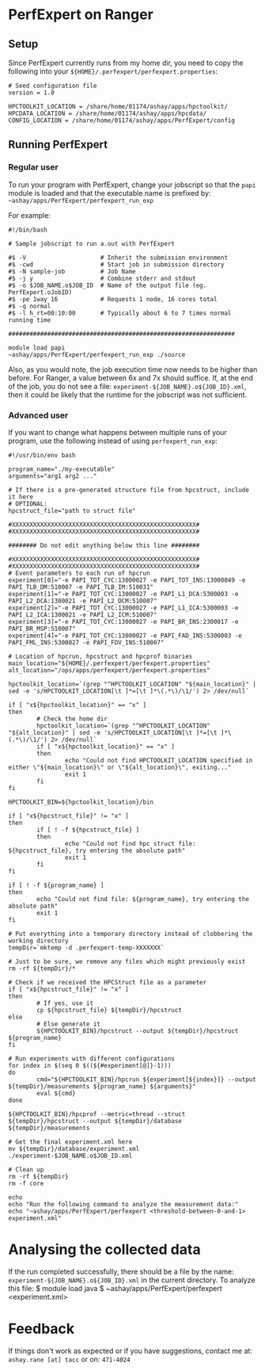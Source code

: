 
# PerfExpert on Ranger
## Setup
Since PerfExpert currently runs from my home dir, you need to copy the following into your `${HOME}/.perfexpert/perfexpert.properties`:
    
    # Seed configuration file
    version = 1.0
    
    HPCTOOLKIT_LOCATION = /share/home/01174/ashay/apps/hpctoolkit/
    HPCDATA_LOCATION = /share/home/01174/ashay/apps/hpcdata/
    CONFIG_LOCATION = /share/home/01174/ashay/apps/PerfExpert/config
    

## Running PerfExpert
### Regular user
To run your program with PerfExpert, change your jobscript so that the `papi` module is loaded and that the executable name is prefixed by: `~ashay/apps/PerfExpert/perfexpert_run_exp`

For example:
   
    #!/bin/bash
   
    # Sample jobscript to run a.out with PerfExpert
   
    #$ -V                     # Inherit the submission environment
    #$ -cwd                   # Start job in submission directory
    #$ -N sample-job          # Job Name
    #$ -j y                   # Combine stderr and stdout
    #$ -o $JOB_NAME.o$JOB_ID  # Name of the output file (eg. PerfExpert.oJobID)
    #$ -pe 1way 16            # Requests 1 node, 16 cores total
    #$ -q normal
    #$ -l h_rt=00:10:00       # Typically about 6 to 7 times normal running time
   
    ################################################################
   
    module load papi
    ~ashay/apps/PerfExpert/perfexpert_run_exp ./source
   

Also, as you would note, the job execution time now needs to be higher than before. For Ranger, a value between 6x and 7x should suffice. If, at the end of the job, you do not see a file: `experiment-${JOB_NAME}.o${JOB_ID}.xml`, then it could be likely that the runtime for the jobscript was not sufficient.



### Advanced user
If you want to change what happens between multiple runs of your program, use the following instead of using `perfexpert_run_exp`:<br/>

   
    #!/usr/bin/env bash
   
    program_name="./my-executable"
    arguments="arg1 arg2 ..."
   
    # If there is a pre-generated structure file from hpcstruct, include it here
    # OPTIONAL:
    hpcstruct_file="path to struct file"
   
    #XXXXXXXXXXXXXXXXXXXXXXXXXXXXXXXXXXXXXXXXXXXXXXXXXXXX#
    #XXXXXXXXXXXXXXXXXXXXXXXXXXXXXXXXXXXXXXXXXXXXXXXXXXXX#
   
    ######## Do not edit anything below this line ########
   
    #XXXXXXXXXXXXXXXXXXXXXXXXXXXXXXXXXXXXXXXXXXXXXXXXXXXX#
    #XXXXXXXXXXXXXXXXXXXXXXXXXXXXXXXXXXXXXXXXXXXXXXXXXXXX#
    # Event parameters to each run of hpcrun
    experiment[0]="-e PAPI_TOT_CYC:13000027 -e PAPI_TOT_INS:13000049 -e PAPI_TLB_DM:510007 -e PAPI_TLB_IM:510031"
    experiment[1]="-e PAPI_TOT_CYC:13000027 -e PAPI_L1_DCA:5300003 -e PAPI_L2_DCA:1300021 -e PAPI_L2_DCM:510007"
    experiment[2]="-e PAPI_TOT_CYC:13000027 -e PAPI_L1_ICA:5300003 -e PAPI_L2_ICA:1300021 -e PAPI_L2_ICM:510007"
    experiment[3]="-e PAPI_TOT_CYC:13000027 -e PAPI_BR_INS:2300017 -e PAPI_BR_MSP:510007"
    experiment[4]="-e PAPI_TOT_CYC:13000027 -e PAPI_FAD_INS:5300003 -e PAPI_FML_INS:5300027 -e PAPI_FDV_INS:510007"
   
    # Location of hpcrun, hpcstruct and hpcprof binaries
    main_location="${HOME}/.perfexpert/perfexpert.properties"
    alt_location="/ops/apps/perfexpert/perfexpert.properties"
   
    hpctoolkit_location=`(grep "^HPCTOOLKIT_LOCATION" "${main_location}" | sed -e 's/HPCTOOLKIT_LOCATION[\t ]*=[\t ]*\(.*\)/\1/') 2> /dev/null`
   
    if [ "x${hpctoolkit_location}" == "x" ]
    then
            # Check the home dir
            hpctoolkit_location=`(grep "^HPCTOOLKIT_LOCATION" "${alt_location}" | sed -e 's/HPCTOOLKIT_LOCATION[\t ]*=[\t ]*\(.*\)/\1/') 2> /dev/null`
            if [ "x${hpctoolkit_location}" == "x" ]
            then
                    echo "Could not find HPCTOOLKIT_LOCATION specified in either \"${main_location}\" or \"${alt_location}\", exiting..."
                    exit 1
            fi
    fi
   
    HPCTOOLKIT_BIN=${hpctoolkit_location}/bin
   
    if [ "x${hpcstruct_file}" != "x" ]
    then
            if [ ! -f ${hpcstruct_file} ]
            then
                    echo "Could not find hpc struct file: ${hpcstruct_file}, try entering the absolute path"
                    exit 1
            fi
    fi
   
    if [ ! -f ${program_name} ]
    then
            echo "Could not find file: ${program_name}, try entering the absolute path"
            exit 1
    fi
   
    # Put everything into a temporary directory instead of clobbering the working directory
    tempDir=`mktemp -d .perfexpert-temp-XXXXXXX`
   
    # Just to be sure, we remove any files which might previously exist
    rm -rf ${tempDir}/*
   
    # Check if we received the HPCStruct file as a parameter
    if [ "x${hpcstruct_file}" != "x" ]
    then
            # If yes, use it
            cp ${hpcstruct_file} ${tempDir}/hpcstruct
    else
            # Else generate it
            ${HPCTOOLKIT_BIN}/hpcstruct --output ${tempDir}/hpcstruct ${program_name}
    fi
   
    # Run experiments with different configurations
    for index in $(seq 0 $((${#experiment[@]}-1)))
    do
            cmd="${HPCTOOLKIT_BIN}/hpcrun ${experiment[${index}]} --output ${tempDir}/measurements ${program_name} ${arguments}"
            eval ${cmd}
    done
   
    ${HPCTOOLKIT_BIN}/hpcprof --metric=thread --struct ${tempDir}/hpcstruct --output ${tempDir}/database ${tempDir}/measurements
   
    # Get the final experiment.xml here
    mv ${tempDir}/database/experiment.xml ./experiment-$JOB_NAME.o$JOB_ID.xml
   
    # Clean up
    rm -rf ${tempDir}
    rm -f core
   
    echo
    echo "Run the following command to analyze the measurement data:"
    echo "~ashay/apps/PerfExpert/perfexpert <threshold-between-0-and-1> experiment.xml"
   

# Analysing the collected data
If the run completed successfully, there should be a file by the name: `experiment-${JOB_NAME}.o${JOB_ID}.xml` in the current directory. To analyze this file:
    $ module load java
    $ ~ashay/apps/PerfExpert/perfexpert <threshold-between-0-and-1> <experiment.xml>
   

# Feedback
If things don't work as expected or if you have suggestions, contact me at: `ashay.rane [at] tacc` or on: `471-4024`
